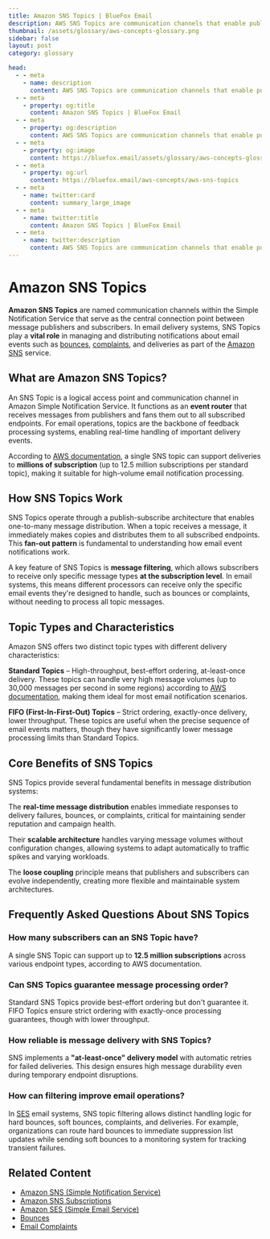 ```yaml
---
title: Amazon SNS Topics | BlueFox Email
description: AWS SNS Topics are communication channels that enable publishers to distribute messages to multiple subscribers through Amazon's Simple Notification Service, critical for email event processing.
thumbnail: /assets/glossary/aws-concepts-glossary.png
sidebar: false
layout: post
category: glossary

head:
  - - meta
    - name: description
      content: AWS SNS Topics are communication channels that enable publishers to distribute messages to multiple subscribers through Amazon's Simple Notification Service, critical for email event processing.
  - - meta
    - property: og:title
      content: Amazon SNS Topics | BlueFox Email
  - - meta
    - property: og:description
      content: AWS SNS Topics are communication channels that enable publishers to distribute messages to multiple subscribers through Amazon's Simple Notification Service, critical for email event processing.
  - - meta
    - property: og:image
      content: https://bluefox.email/assets/glossary/aws-concepts-glossary.png
  - - meta
    - property: og:url
      content: https://bluefox.email/aws-concepts/aws-sns-topics
  - - meta
    - name: twitter:card
      content: summary_large_image
  - - meta
    - name: twitter:title
      content: Amazon SNS Topics | BlueFox Email
  - - meta
    - name: twitter:description
      content: AWS SNS Topics are communication channels that enable publishers to distribute messages to multiple subscribers through Amazon's Simple Notification Service, critical for email event processing.
---
```


# Amazon SNS Topics

**Amazon SNS Topics** are named communication channels within the Simple Notification Service that serve as the central connection point between message publishers and subscribers. In email delivery systems, SNS Topics play a **vital role** in managing and distributing notifications about email events such as [bounces](/email-sending-concepts/bounce.md), [complaints](/email-sending-concepts/email-complaints.md), and deliveries as part of the [Amazon SNS](/aws-concepts/aws-sns) service.

## What are Amazon SNS Topics?

An SNS Topic is a logical access point and communication channel in Amazon Simple Notification Service. It functions as an **event router** that receives messages from publishers and fans them out to all subscribed endpoints. For email operations, topics are the backbone of feedback processing systems, enabling real-time handling of important delivery events.

According to [AWS documentation](https://docs.aws.amazon.com/general/latest/gr/sns.html), a single SNS topic can support deliveries to **millions of subscription** (up to 12.5 million subscriptions per standard topic), making it suitable for high-volume email notification processing.

## How SNS Topics Work

SNS Topics operate through a publish-subscribe architecture that enables one-to-many message distribution. When a topic receives a message, it immediately makes copies and distributes them to all subscribed endpoints. This **fan-out pattern** is fundamental to understanding how email event notifications work.

A key feature of SNS Topics is **message filtering**, which allows subscribers to receive only specific message types **at the subscription level**. In email systems, this means different processors can receive only the specific email events they're designed to handle, such as bounces or complaints, without needing to process all topic messages.

## Topic Types and Characteristics

Amazon SNS offers two distinct topic types with different delivery characteristics:

**Standard Topics** – High-throughput, best-effort ordering, at-least-once delivery. These topics can handle very high message volumes (up to 30,000 messages per second in some regions) according to [AWS documentation](https://docs.aws.amazon.com/general/latest/gr/sns.html#sns-quotas), making them ideal for most email notification scenarios.

**FIFO (First-In-First-Out) Topics** – Strict ordering, exactly-once delivery, lower throughput. These topics are useful when the precise sequence of email events matters, though they have significantly lower message processing limits than Standard Topics.

## Core Benefits of SNS Topics

SNS Topics provide several fundamental benefits in message distribution systems:

The **real-time message distribution** enables immediate responses to delivery failures, bounces, or complaints, critical for maintaining sender reputation and campaign health.

Their **scalable architecture** handles varying message volumes without configuration changes, allowing systems to adapt automatically to traffic spikes and varying workloads.

The **loose coupling** principle means that publishers and subscribers can evolve independently, creating more flexible and maintainable system architectures.

## Frequently Asked Questions About SNS Topics

### How many subscribers can an SNS Topic have?

A single SNS Topic can support up to **12.5 million subscriptions** across various endpoint types, according to AWS documentation.

### Can SNS Topics guarantee message processing order?

Standard SNS Topics provide best-effort ordering but don't guarantee it. FIFO Topics ensure strict ordering with exactly-once processing guarantees, though with lower throughput.

### How reliable is message delivery with SNS Topics?

SNS implements a **"at-least-once" delivery model** with automatic retries for failed deliveries. This design ensures high message durability even during temporary endpoint disruptions.

### How can filtering improve email operations?

In [SES](/aws-concepts/aws-ses.md) email systems, SNS topic filtering allows distinct handling logic for hard bounces, soft bounces, complaints, and deliveries. For example, organizations can route hard bounces to immediate suppression list updates while sending soft bounces to a monitoring system for tracking transient failures.

## Related Content

- [Amazon SNS (Simple Notification Service)](/aws-concepts/aws-sns)
- [Amazon SNS Subscriptions](/aws-concepts/aws-sns-subscription)
- [Amazon SES (Simple Email Service)](/aws-concepts/aws-ses)
- [Bounces](/email-sending-concepts/bounce)
- [Email Complaints](/email-sending-concepts/email-complaints)

<GlossaryCTA />
